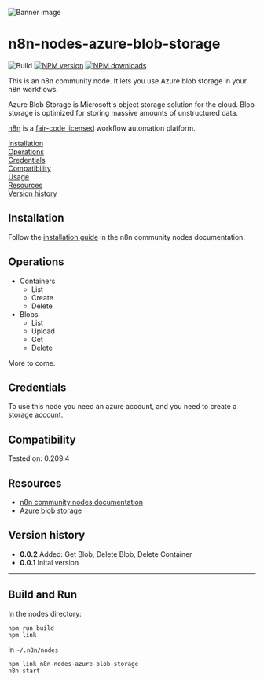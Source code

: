 ![Banner image](https://user-images.githubusercontent.com/10284570/173569848-c624317f-42b1-45a6-ab09-f0ea3c247648.png)

# n8n-nodes-azure-blob-storage

![Build](https://github.com/pregress/n8n-nodes-azure-blob-storage/actions/workflows/build.yml/badge.svg)
[![NPM version][npm-version-image]][npm-url]
[![NPM downloads][npm-downloads-image]][npm-downloads-url]

[npm-url]: https://npmjs.org/package/n8n-nodes-azure-blob-storage
[npm-version-image]: https://img.shields.io/npm/v/n8n-nodes-azure-blob-storage.svg?style=flat
[npm-downloads-image]: https://img.shields.io/npm/dm/n8n-nodes-azure-blob-storage.svg?style=flat
[npm-downloads-url]: https://npmcharts.com/compare/n8n-nodes-azure-blob-storage?minimal=true


This is an n8n community node. It lets you use Azure blob storage in your n8n workflows.

Azure Blob Storage is Microsoft's object storage solution for the cloud. Blob storage is optimized for storing massive amounts of unstructured data.

[n8n](https://n8n.io/) is a [fair-code licensed](https://docs.n8n.io/reference/license/) workflow automation platform.

[Installation](#installation)  
[Operations](#operations)  
[Credentials](#credentials)  <!-- delete if no auth needed -->  
[Compatibility](#compatibility)  
[Usage](#usage)  <!-- delete if not using this section -->  
[Resources](#resources)  
[Version history](#version-history)  <!-- delete if not using this section -->  

## Installation

Follow the [installation guide](https://docs.n8n.io/integrations/community-nodes/installation/) in the n8n community nodes documentation.

## Operations

- Containers
    - List
    - Create
    - Delete
- Blobs
    - List
    - Upload
    - Get
    - Delete


More to come.

## Credentials

To use this node you need an azure account, and you need to create a storage account.

## Compatibility

Tested on: 0.209.4

## Resources

* [n8n community nodes documentation](https://docs.n8n.io/integrations/community-nodes/)
* [Azure blob storage](https://learn.microsoft.com/en-us/azure/storage/blobs/)

## Version history

- __0.0.2__ Added: Get Blob, Delete Blob, Delete Container
- __0.0.1__ Inital version


____
## Build and Run

In the nodes directory:
```
npm run build
npm link
```

In `~/.n8n/nodes`
```
npm link n8n-nodes-azure-blob-storage
n8n start
```
